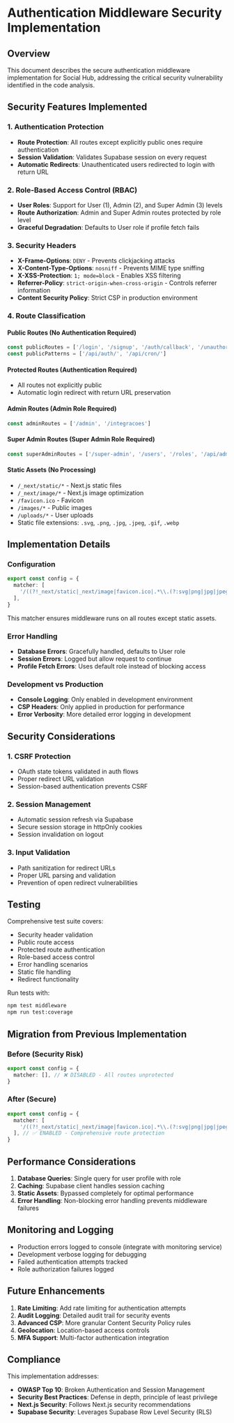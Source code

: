 # Authentication Middleware Security Implementation

## Overview

This document describes the secure authentication middleware implementation for Social Hub, addressing the critical security vulnerability identified in the code analysis.

## Security Features Implemented

### 1. Authentication Protection
- **Route Protection**: All routes except explicitly public ones require authentication
- **Session Validation**: Validates Supabase session on every request
- **Automatic Redirects**: Unauthenticated users redirected to login with return URL

### 2. Role-Based Access Control (RBAC)
- **User Roles**: Support for User (1), Admin (2), and Super Admin (3) levels
- **Route Authorization**: Admin and Super Admin routes protected by role level
- **Graceful Degradation**: Defaults to User role if profile fetch fails

### 3. Security Headers
- **X-Frame-Options**: `DENY` - Prevents clickjacking attacks
- **X-Content-Type-Options**: `nosniff` - Prevents MIME type sniffing
- **X-XSS-Protection**: `1; mode=block` - Enables XSS filtering
- **Referrer-Policy**: `strict-origin-when-cross-origin` - Controls referrer information
- **Content Security Policy**: Strict CSP in production environment

### 4. Route Classification

#### Public Routes (No Authentication Required)
```typescript
const publicRoutes = ['/login', '/signup', '/auth/callback', '/unauthorized']
const publicPatterns = ['/api/auth/', '/api/cron/']
```

#### Protected Routes (Authentication Required)
- All routes not explicitly public
- Automatic login redirect with return URL preservation

#### Admin Routes (Admin Role Required)
```typescript
const adminRoutes = ['/admin', '/integracoes']
```

#### Super Admin Routes (Super Admin Role Required)
```typescript
const superAdminRoutes = ['/super-admin', '/users', '/roles', '/api/admin/']
```

#### Static Assets (No Processing)
- `/_next/static/*` - Next.js static files
- `/_next/image/*` - Next.js image optimization
- `/favicon.ico` - Favicon
- `/images/*` - Public images
- `/uploads/*` - User uploads
- Static file extensions: `.svg`, `.png`, `.jpg`, `.jpeg`, `.gif`, `.webp`

## Implementation Details

### Configuration
```typescript
export const config = {
  matcher: [
    '/((?!_next/static|_next/image|favicon.ico|.*\\.(?:svg|png|jpg|jpeg|gif|webp)$).*)',
  ],
}
```

This matcher ensures middleware runs on all routes except static assets.

### Error Handling
- **Database Errors**: Gracefully handled, defaults to User role
- **Session Errors**: Logged but allow request to continue
- **Profile Fetch Errors**: Uses default role instead of blocking access

### Development vs Production
- **Console Logging**: Only enabled in development environment
- **CSP Headers**: Only applied in production for performance
- **Error Verbosity**: More detailed error logging in development

## Security Considerations

### 1. CSRF Protection
- OAuth state tokens validated in auth flows
- Proper redirect URL validation
- Session-based authentication prevents CSRF

### 2. Session Management
- Automatic session refresh via Supabase
- Secure session storage in httpOnly cookies
- Session invalidation on logout

### 3. Input Validation
- Path sanitization for redirect URLs
- Proper URL parsing and validation
- Prevention of open redirect vulnerabilities

## Testing

Comprehensive test suite covers:
- Security header validation
- Public route access
- Protected route authentication
- Role-based access control
- Error handling scenarios
- Static file handling
- Redirect functionality

Run tests with:
```bash
npm test middleware
npm run test:coverage
```

## Migration from Previous Implementation

### Before (Security Risk)
```typescript
export const config = {
  matcher: [], // ❌ DISABLED - All routes unprotected
}
```

### After (Secure)
```typescript
export const config = {
  matcher: [
    '/((?!_next/static|_next/image|favicon.ico|.*\\.(?:svg|png|jpg|jpeg|gif|webp)$).*)',
  ], // ✅ ENABLED - Comprehensive route protection
}
```

## Performance Considerations

1. **Database Queries**: Single query for user profile with role
2. **Caching**: Supabase client handles session caching
3. **Static Assets**: Bypassed completely for optimal performance
4. **Error Handling**: Non-blocking error handling prevents middleware failures

## Monitoring and Logging

- Production errors logged to console (integrate with monitoring service)
- Development verbose logging for debugging
- Failed authentication attempts tracked
- Role authorization failures logged

## Future Enhancements

1. **Rate Limiting**: Add rate limiting for authentication attempts
2. **Audit Logging**: Detailed audit trail for security events
3. **Advanced CSP**: More granular Content Security Policy rules
4. **Geolocation**: Location-based access controls
5. **MFA Support**: Multi-factor authentication integration

## Compliance

This implementation addresses:
- **OWASP Top 10**: Broken Authentication and Session Management
- **Security Best Practices**: Defense in depth, principle of least privilege
- **Next.js Security**: Follows Next.js security recommendations
- **Supabase Security**: Leverages Supabase Row Level Security (RLS)